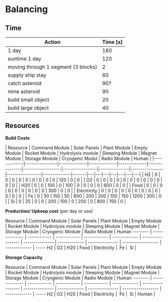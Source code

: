 Balancing
=========

Time
----

Action  | Time [s]
------------- | -------------
1 day | 180
suntime 1 day | 120
moving through 1 segment (3 blocks) | 2
supply ship stay | 60
catch asteroid | 90?
mine asteroid | 90
build small object | 20
build large object  | 40

Resources
---------

**Build Costs**

| Resource    | Command Module | Solar Panels | Plant Module | Empty Module | Rocket Module | Hydrolysis module | Sleeping Module | Magnet Module | Storage Module | Cryogenic Modul | Radio Module | Human |
|-------------|----------------|--------------|--------------|--------------|---------------|-------------------|-----------------|---------------|----------------|-----------------|--------------|-------|---|---|---|---|---|---|---|
| H2          | 0              | 0            | 0            | 0            | 0             | 0                 | 0               | 0             | 0              | 120             | 0            | 0     |
| O2          | 0              | 0            | 0            | 0            | 0             | 0                 | 0               | 0             | 0              | 0               | 0            | 0     |
| H20         | 0              | 0            | 100          | 0            | 100           | 0                 | 0               | 0             | 0              | 600             | 0            | 0     |
| Food        | 0              | 0            | 0            | 0            | 0             | 0                 | 0               | 0             | 0              | 300             | 0            | 0     |
| Electricity | 0              | 0            | 0            | 0            | 0             | 0                 | 0               | 0             | 0              | 0               | 0            | 0     |
| Fe          | 0              | 50           | 150          | 50           | 600           | 200               | 200             | 100           | 150            | 1200            | 300          | 0     |
| Si          | 0              | 25           | 0            | 0            | 200           | 100               | 0               | 200           | 0              | 800             | 150          | 0     |

**Production/ Upkeep cost** (per day or use)

Resource | Command Module | Solar Panels | Plant Module | Empty Module | Rocket Module | Hydrolysis module | Sleeping Module | Magnet Module | Storage Module | Cryogenic Module | Radio Module | Human
-------- | -------------- | ------------ | ------------ | ------------ | ------------- | ----------------- | --------------- | ------------- | --------------- | ------------------ | ------------- | -----
H2 | 
O2 | 
H20 | 
Food | 
Electricity | 
Fe | 
Si | 

**Storage Capacity**

Resource | Command Module | Solar Panels | Plant Module | Empty Module | Rocket Module | Hydrolysis module | Sleeping Module | Magnet Module | Storage Module | Cryogenic Module | Radio Module | Human
-------- | -------------- | ------------ | ------------ | ------------ | ------------- | ----------------- | --------------- | ------------- | --------------- | ------------------ | ------------- | -----
H2 | 
O2 | 
H20 | 
Food | 
Electricity | 
Fe | 
Si | 
Human |
